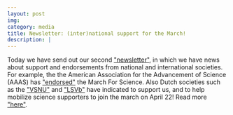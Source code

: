 ```yaml
---
layout: post
img: 
category: media
title: Newsletter: (inter)national support for the March!
description: |
---
```

  Today we have send out our second ["newsletter"](http://us15.campaign-archive2.com/?u=6f5ee361725aee04f2478e8f7&id=a0637d260e), in which we have news about support and endorsements from national and international societies. For example, the the American Association for the Advancement of Science (AAAS) has ["endorsed"](https://www.aaas.org/news/aaas-and-march-science-partner-uphold-science) the March For Science. Also Dutch societies such as the ["VSNU"](http://www.vsnu.nl/) and ["LSVb"](https://lsvb.nl/nl/) have indicated to support us, and to help mobilize science supporters to join the march on April 22! Read more ["here"](http://us15.campaign-archive2.com/?u=6f5ee361725aee04f2478e8f7&id=a0637d260e).
